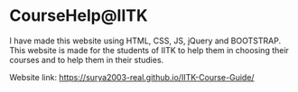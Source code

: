# CourseHelp@IITK

I have made this website using HTML, CSS, JS, jQuery and BOOTSTRAP.  
This website is made for the students of IITK to help them in choosing their courses and to help them in their studies.

Website link: https://surya2003-real.github.io/IITK-Course-Guide/
